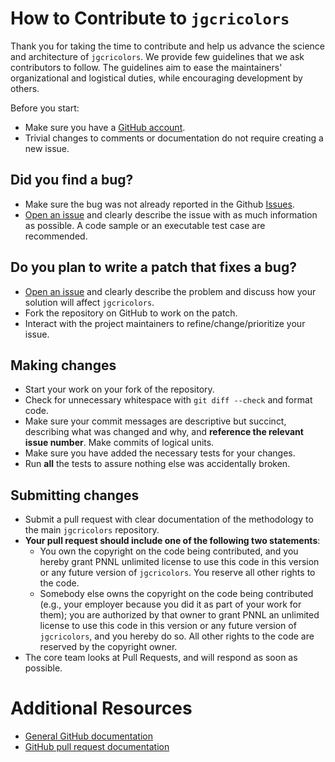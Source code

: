 # How to Contribute to `jgcricolors`

Thank you for taking the time to contribute and help us advance the science and architecture of `jgcricolors`. We provide few guidelines that we ask contributors to follow. The guidelines aim to ease the maintainers' organizational and logistical duties, while encouraging development by others.

Before you start:

* Make sure you have a [GitHub account](https://github.com/signup/free).
* Trivial changes to comments or documentation do not require creating a new issue.

## Did you find a bug?

* Make sure the bug was not already reported in the Github [Issues](https://github.com/JGCRI/jgcricolors/issues).
* [Open an issue](https://github.com/JGCRI/jgcricolors/issues/new) and clearly describe the issue with as much information as possible. A code sample or an executable test case are recommended.
  
## Do you plan to write a patch that fixes a bug?

  * [Open an issue](https://github.com/JGCRI/jgcricolors/issues/new) and clearly describe the problem and discuss how your solution will affect `jgcricolors`.
  * Fork the repository on GitHub to work on the patch.
  * Interact with the project maintainers to refine/change/prioritize your issue.

## Making changes

* Start your work on your fork of the repository.
* Check for unnecessary whitespace with `git diff --check` and format code.
* Make sure your commit messages are descriptive but succinct, describing what was changed and why, and **reference the relevant issue number**. Make commits of logical units.
* Make sure you have added the necessary tests for your changes.
* Run **all** the tests to assure nothing else was accidentally broken.

## Submitting changes

* Submit a pull request with clear documentation of the methodology to the main `jgcricolors` repository.
* **Your pull request should include one of the following two statements**:
   * You own the copyright on the code being contributed, and you hereby grant PNNL unlimited license to use this code in this version or any future version of `jgcricolors`. You reserve all other rights to the code.
   * Somebody else owns the copyright on the code being contributed (e.g., your employer because you did it as part of your work for them); you are authorized by that owner to grant PNNL an unlimited license to use this code in this version or any future version of `jgcricolors`, and you hereby do so. All other rights to the code are reserved by the copyright owner.
* The core team looks at Pull Requests, and will respond as soon as possible.

# Additional Resources

* [General GitHub documentation](http://help.github.com/)
* [GitHub pull request documentation](http://help.github.com/send-pull-requests/)
